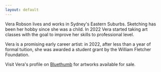 ```yaml
---
layout: default
---
```

<p>Vera Robson lives and works in Sydney's Eastern Suburbs. Sketching has been her hobby since she was a child. In 2022 Vera started taking art classes with the goal to improve her skills to professional level.</p>

<p>Vera is a promising early career artist: in 2022, after less than a year of formal tuition, she was awarded a student grant by the William Fletcher Foundation.</p>

<p>Visit Vera's profile on <a href="https://bluethumb.com.au/vera-robson">Bluethumb</a> for artworks available for sale.</p>

